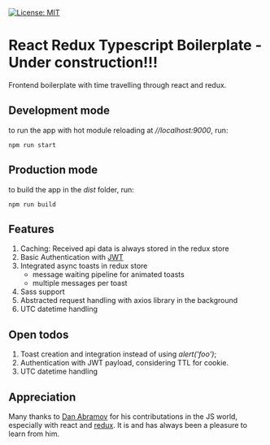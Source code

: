 [![License: MIT](https://img.shields.io/badge/License-MIT-green.svg)](https://opensource.org/licenses/MIT)


# React Redux Typescript Boilerplate - Under construction!!!
Frontend boilerplate with time travelling through react and redux.

## Development mode
to run the app with hot module reloading at *//localhost:9000*, run:

    npm run start

## Production mode
to build the app in the *dist* folder, run:

    npm run build
    
## Features
1. Caching: Received api data is always stored in the redux store
2. Basic Authentication with [JWT](http://jwt.io)
3. Integrated async toasts in redux store
    - message waiting pipeline for animated toasts
    - multiple messages per toast
4. Sass support
5. Abstracted request handling with axios library in the background
6. UTC datetime handling
  
## Open todos
1. Toast creation and integration instead of using *alert('foo')*;
2. Authentication with JWT payload, considering TTL for cookie.
3. UTC datetime handling

## Appreciation
Many thanks to [Dan Abramov](http://github.com/gaearon) for his contributations in the JS world, especially with react and [redux](http://redux.js.org/).
It is and has always been a pleasure to learn from him.
